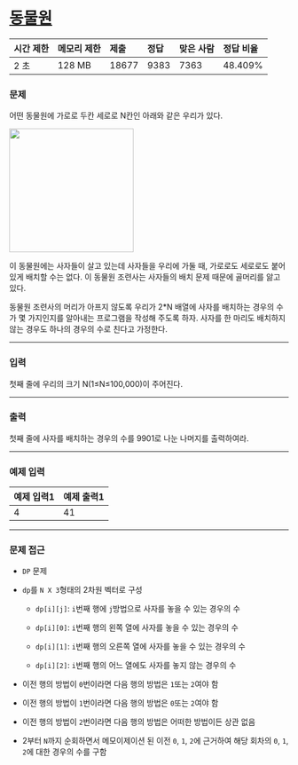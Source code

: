 # [동물원](https://www.acmicpc.net/problem/1309)

<div align = center>

| 시간 제한 | 메모리 제한 | 제출  | 정답 | 맞은 사람 | 정답 비율 |
| :-------- | :---------- | :---- | :--- | :-------- | :-------- |
| 2 초      | 128 MB      | 18677 | 9383 | 7363      | 48.409%   |

</div>

### 문제

어떤 동물원에 가로로 두칸 세로로 N칸인 아래와 같은 우리가 있다.

<img src="https://www.acmicpc.net/upload/201004/dnfl.JPG" width="224" height="223"/>

이 동물원에는 사자들이 살고 있는데 사자들을 우리에 가둘 때, 가로로도 세로로도 붙어 있게 배치할 수는 없다. 이 동물원 조련사는 사자들의 배치 문제 때문에 골머리를 앓고 있다.

동물원 조련사의 머리가 아프지 않도록 우리가 2*N 배열에 사자를 배치하는 경우의 수가 몇 가지인지를 알아내는 프로그램을 작성해 주도록 하자. 사자를 한 마리도 배치하지 않는 경우도 하나의 경우의 수로 친다고 가정한다.

---

### 입력

첫째 줄에 우리의 크기 N(1≤N≤100,000)이 주어진다.

---

### 출력

첫째 줄에 사자를 배치하는 경우의 수를 9901로 나눈 나머지를 출력하여라.

---

### 예제 입력

| 예제 입력1 | 예제 출력1 |
| :--------- | :--------- |
| 4          | 41         |

---

### 문제 접근

  - `DP` 문제

  - `dp`를 `N X 3`형태의 2차원 벡터로 구성

    - `dp[i][j]`: `i`번째 행에 `j`방법으로 사자를 놓을 수 있는 경우의 수

    - `dp[i][0]`: `i`번째 행의 왼쪽 열에 사자를 놓을 수 있는 경우의 수

    - `dp[i][1]`: `i`번째 행의 오른쪽 열에 사자를 놓을 수 있는 경우의 수

    - `dp[i][2]`: `i`번째 행의 어느 열에도 사자를 놓지 않는 경우의 수

  - 이전 행의 방법이 `0`번이라면 다음 행의 방법은 `1`또는 `2`여야 함

  - 이전 행의 방법이 `1`번이라면 다음 행의 방법은 `0`또는 `2`여야 함

  - 이전 행의 방법이 `2`번이라면 다음 행의 방법은 어떠한 방법이든 상관 없음

  - 2부터 `N`까지 순회하면서 메모이제이션 된 이전 `0`, `1`, `2`에 근거하여 해당 회차의 `0`, `1`, `2`에 대한 경우의 수를 구함